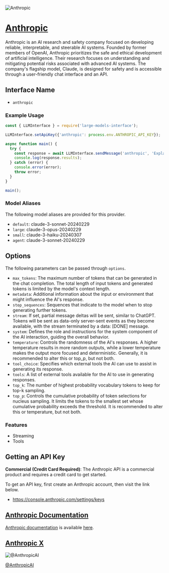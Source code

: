 ![Anthropic](https://cdn.sanity.io/images/4zrzovbb/website/4b8bc05b916dc4fbaf2543f76f946e5587aaeb43-2400x1260.png)

# [Anthropic](https://anthropic.com)

Anthropic is an AI research and safety company focused on developing reliable, interpretable, and steerable AI systems. Founded by former members of OpenAI, Anthropic prioritizes the safe and ethical development of artificial intelligence. Their research focuses on understanding and mitigating potential risks associated with advanced AI systems. The company's flagship model, Claude, is designed for safety and is accessible through a user-friendly chat interface and an API.

## Interface Name

- `anthropic`

### Example Usage

```javascript
const { LLMInterface } = require('large-models-interface');

LLMInterface.setApiKey({'anthropic': process.env.ANTHROPIC_API_KEY});

async function main() {
  try {
    const response = await LLMInterface.sendMessage('anthropic', 'Explain the importance of low latency LLMs.');
    console.log(response.results);
  } catch (error) {
    console.error(error);
    throw error;
  }
}

main();
```

### Model Aliases

The following model aliases are provided for this provider. 

- `default`: claude-3-sonnet-20240229
- `large`: claude-3-opus-20240229
- `small`: claude-3-haiku-20240307
- `agent`: claude-3-sonnet-20240229


## Options

The following parameters can be passed through `options`.

- `max_tokens`: The maximum number of tokens that can be generated in the chat completion. The total length of input tokens and generated tokens is limited by the model's context length.
- `metadata`: Additional information about the input or environment that might influence the AI's response.
- `stop_sequences`: Sequences that indicate to the model when to stop generating further tokens.
- `stream`: If set, partial message deltas will be sent, similar to ChatGPT. Tokens will be sent as data-only server-sent events as they become available, with the stream terminated by a data: [DONE] message.
- `system`: Defines the role and instructions for the system component of the AI interaction, guiding the overall behavior.
- `temperature`: Controls the randomness of the AI's responses. A higher temperature results in more random outputs, while a lower temperature makes the output more focused and deterministic. Generally, it is recommended to alter this or top_p, but not both.
- `tool_choice`: Specifies which external tools the AI can use to assist in generating its response.
- `tools`: A list of external tools available for the AI to use in generating responses.
- `top_k`: The number of highest probability vocabulary tokens to keep for top-k sampling.
- `top_p`: Controls the cumulative probability of token selections for nucleus sampling. It limits the tokens to the smallest set whose cumulative probability exceeds the threshold. It is recommended to alter this or temperature, but not both.


### Features

- Streaming
- Tools


## Getting an API Key

**Commercial (Credit Card Required)**: The Anthropic API is a commercial product and requires a credit card to get started.

To get an API key, first create an Anthropic account, then visit the link below.

- https://console.anthropic.com/settings/keys


## [Anthropic Documentation](https://docs.anthropic.com/en/api/getting-started)

[Anthropic documentation](https://docs.anthropic.com/en/api/getting-started) is available [here](https://docs.anthropic.com/en/api/getting-started).


## [Anthropic X](https://www.x.com/AnthropicAI)

![@AnthropicAI](https://pbs.twimg.com/profile_images/1798110641414443008/XP8gyBaY_normal.jpg)

[@AnthropicAI](https://www.x.com/AnthropicAI)


